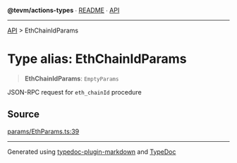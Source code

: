 **@tevm/actions-types** ∙ [README](../README.md) ∙ [API](../API.md)

***

[API](../API.md) > EthChainIdParams

# Type alias: EthChainIdParams

> **EthChainIdParams**: `EmptyParams`

JSON-RPC request for `eth_chainId` procedure

## Source

[params/EthParams.ts:39](https://github.com/evmts/tevm-monorepo/blob/main/core/actions-types/src/params/EthParams.ts#L39)

***
Generated using [typedoc-plugin-markdown](https://www.npmjs.com/package/typedoc-plugin-markdown) and [TypeDoc](https://typedoc.org/)
